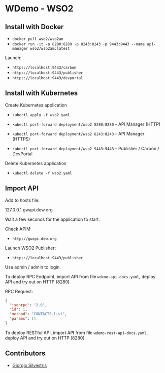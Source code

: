 # WDemo - WSO2

## Install with Docker

- `docker pull wso2/wso2am`
- `docker run -it -p 8280:8280 -p 8243:8243 -p 9443:9443 --name api-manager wso2/wso2am:latest`

Launch:

- `https://localhost:9443/carbon` 
- `https://localhost:9443/publisher` 
- `https://localhost:9443/devportal` 

## Install with Kubernetes

Create Kubernetes application

- `kubectl apply -f wso2.yaml`

- `kubectl port-forward deployment/wso2 8280:8280` - API Manager (HTTP)
- `kubectl port-forward deployment/wso2 8243:8243` - API Manager (HTTPS)
- `kubectl port-forward deployment/wso2 9443:9443` - Publisher / Carbon / DevPortal

Delete Kubernetes application

- `kubectl delete -f wso2.yaml`

## Import API

Add to hosts file:

127.0.0.1	gwapi.dew.org

Wait a few seconds for the application to start.

Check APIM:

- `http://gwapi.dew.org`

Launch WSO2 Publisher:

- `https://localhost:9443/publisher`

Use admin / admin to login.

To deploy RPC Endpoint, import API from file `wdemo-api-docs.yaml`, deploy API and try out on HTTP (8280).

RPC Request:

```json
{
  "jsonrpc": "2.0",
  "id": 1,
  "method": "CONTACTS.list",
  "params": []
}
```

To deploy RESTful API, import API from file `wdemo-rest-api-docs.yaml`, deploy API and try out on HTTP (8280).

## Contributors

* [Giorgio Silvestris](https://github.com/giosil)
